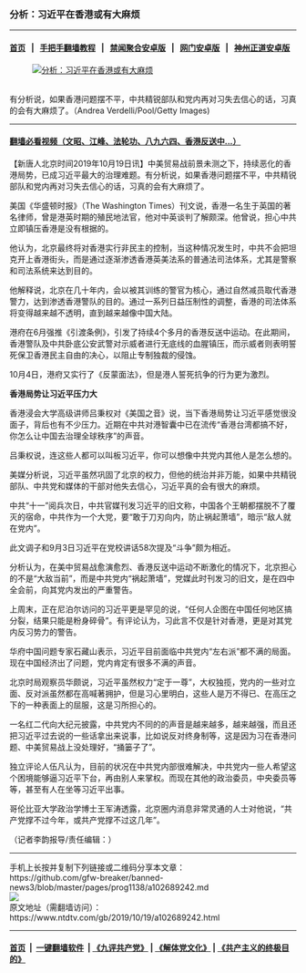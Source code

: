 ### 分析：习近平在香港或有大麻烦
------------------------

#### [首页](https://github.com/gfw-breaker/banned-news3/blob/master/README.md) &nbsp;&nbsp;|&nbsp;&nbsp; [手把手翻墙教程](https://github.com/gfw-breaker/guides/wiki) &nbsp;&nbsp;|&nbsp;&nbsp; [禁闻聚合安卓版](https://github.com/gfw-breaker/bn-android) &nbsp;&nbsp;|&nbsp;&nbsp; [网门安卓版](https://github.com/oGate2/oGate) &nbsp;&nbsp;|&nbsp;&nbsp; [神州正道安卓版](https://github.com/SzzdOgate/update) 



<div><div class="featured_image">
 <a href="https://i.ntdtv.com/assets/uploads/2019/10/GettyImages-1145049349.jpg" target="_blank">
  <figure>
   <img alt="分析：习近平在香港或有大麻烦" src="https://i.ntdtv.com/assets/uploads/2019/10/GettyImages-1145049349-800x450.jpg"/>
  </figure><br/>
 </a>
 <span class="caption">
  有分析说，如果香港问题摆不平，中共精锐部队和党内再对习失去信心的话，习真的会有大麻烦了。（Andrea Verdelli/Pool/Getty Images)
 </span>
</div>
</div><hr/>

#### [翻墙必看视频（文昭、江峰、法轮功、八九六四、香港反送中...）](https://github.com/gfw-breaker/banned-news3/blob/master/pages/links.md)

<div><div class="post_content" itemprop="articleBody">
 <p>
  【新唐人北京时间2019年10月19日讯】中美贸易战前景未测之下，持续恶化的香港局势，已成习近平最大的治理难题。有分析说，如果香港问题摆不平，中共精锐部队和党内再对习失去信心的话，习真的会有大麻烦了。
 </p>
 <p>
  美国《华盛顿时报》（The Washington Times）刊文说，香港一名生于英国的著名律师，曾是港英时期的殖民地法官，他对中英谈判了解颇深。他曾说，担心中共立即镇压香港是没有根据的。
 </p>
 <p>
  他认为，北京最终将对香港实行非民主的控制，当这种情况发生时，中共不会把坦克开上香港街头，而是通过逐渐渗透香港英美法系的普通法司法体系，尤其是警察和司法系统来达到目的。
 </p>
 <p>
  他解释说，北京在几十年内，会以被其训练的警官为核心，通过自然减员取代香港警力，达到渗透香港警队的目的。通过一系列日益压制性的调整，香港的司法体系将变得越来越不透明，直到越来越像中国大陆。
 </p>
 <p>
  港府在6月强推《引渡条例》，引发了持续4个多月的香港反送中运动。在此期间，香港警队及中共卧底公安武警对示威者进行无底线的血腥镇压，而示威者则表明誓死保卫香港民主自由的决心，以阻止专制独裁的侵蚀。
 </p>
 <p>
  10月4日，港府又实行了《反蒙面法》，但是港人誓死抗争的行为更为激烈。
 </p>
 <p>
  <strong>
   香港局势让习近平压力大
  </strong>
 </p>
 <p>
  香港浸会大学高级讲师吕秉权对《美国之音》说，当下香港局势让习近平感觉很没面子，背后也有不少压力。近期在中共对港智囊中已在流传“香港台湾都搞不好，你怎么让中国去治理全球秩序”的声音。
 </p>
 <p>
  吕秉权说，连这些人都可以叫板习近平，你可以想像中共党内其他人是怎么想的。
 </p>
 <p>
  美媒分析说，习近平虽然巩固了北京的权力，但他的统治并非万能，如果中共精锐部队、中共党和媒体的干部对他失去信心，习近平真的会有很大的麻烦。
 </p>
 <p>
  中共“十一”阅兵次日，中共官媒刊发习近平的旧文称，中国各个王朝都摆脱不了覆灭的宿命，中共作为一个大党，要“敢于刀刃向内，防止祸起萧墙”，暗示“敌人就在党内”。
 </p>
 <p>
  此文调子和9月3日习近平在党校讲话58次提及“斗争”颇为相近。
 </p>
 <p>
  分析认为，在美中贸易战愈演愈烈、香港反送中运动不断激化的情况下，北京担心的不是“大敌当前”，而是中共党内“祸起萧墙”，党媒此时刊发习的旧文，是在四中全会前，向其党内发出的严重警告。
 </p>
 <p>
  上周末，正在尼泊尔访问的习近平更是罕见的说，“任何人企图在中国任何地区搞分裂，结果只能是粉身碎骨”。有评论认为，习此言不仅是针对香港，更是对其党内反习势力的警告。
 </p>
 <p>
  华府中国问题专家石藏山表示，习近平目前面临中共党内“左右派”都不满的局面。现在中国经济出了问题，党内肯定有很多不满的声音。
 </p>
 <p>
  北京时局观察员华颇说，习近平虽然权力“定于一尊”，大权独揽，党内的一些对立面、反对派虽然都在高喊著拥护，但是习心里明白，这些人是万不得已、在高压之下的一种表面上的屈服，这是习所担心的。
 </p>
 <p>
  一名红二代向大纪元披露，中共党内不同的的声音是越来越多，越来越强，而且还把习近平过去说的一些话拿出来说事，比如说反对终身制等，这是因为习在香港问题、中美贸易战上没处理好，“捅篓子了”。
 </p>
 <p>
  独立评论人伍凡认为，目前的状况在中共党内部很难解决，中共党内一些人希望这个困境能够逼习近平下台，再由别人来掌权。而现在其他的政治委员，中央委员等等，甚至有人在坐等习近平出事。
 </p>
 <p>
  哥伦比亚大学政治学博士王军涛透露，北京圈内消息非常灵通的人士对他说，“共产党撑不过今年，或共产党撑不过这几年”。
 </p>
 <p>
  （记者李韵报导/责任编辑：）
 </p>
 <div class="single_ad">
 </div>
</div>
</div>
<hr/>
手机上长按并复制下列链接或二维码分享本文章：<br/>
https://github.com/gfw-breaker/banned-news3/blob/master/pages/prog1138/a102689242.md <br/>
<a href='https://github.com/gfw-breaker/banned-news3/blob/master/pages/prog1138/a102689242.md'><img src='https://github.com/gfw-breaker/banned-news3/blob/master/pages/prog1138/a102689242.md.png'/></a> <br/>
原文地址（需翻墙访问）：https://www.ntdtv.com/gb/2019/10/19/a102689242.html


------------------------
#### [首页](https://github.com/gfw-breaker/banned-news3/blob/master/README.md) &nbsp;|&nbsp; [一键翻墙软件](https://github.com/gfw-breaker/nogfw/blob/master/README.md) &nbsp;| [《九评共产党》](https://github.com/gfw-breaker/9ping.md/blob/master/README.md#九评之一评共产党是什么) | [《解体党文化》](https://github.com/gfw-breaker/jtdwh.md/blob/master/README.md) | [《共产主义的终极目的》](https://github.com/gfw-breaker/gczydzjmd.md/blob/master/README.md)


<img src='http://gfw-breaker.win/banned-news3/pages/prog1138/a102689242.md' width='0px' height='0px'/>